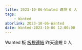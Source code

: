 ```yaml
---
title: 2023-10-06-Wanted 違規 0 人
tags:
    - Wanted
abbrlink: 2023-10-06-Wanted
date: Wanted-2023-10-06 12:00:00
---
```

Wanted 板 [板規連結](https://www.ptt.cc/bbs/Wanted/M.1608829773.A.D3B.html)
昨天違規 0 人
